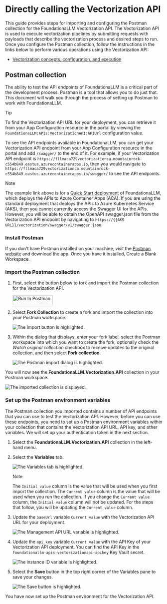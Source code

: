 # Directly calling the Vectorization API

This guide provides steps for importing and configuring the Postman collection for the FoundationaLLM Vectorization API. The Vectorization API is used to execute vectorization pipelines by submitting requests with payloads that describe the vectorization process and desired steps to run. Once you configure the Postman collection, follow the instructions in the links below to perform various operations using the Vectorization API:

- [Vectorization concepts, configuration, and execution](../../setup-guides/vectorization/index.md)

## Postman collection

The ability to test the API endpoints of FoundationaLLM is a critical part of the development process. Postman is a tool that allows you to do just that. This document will walk you through the process of setting up Postman to work with FoundationaLLM.

> [!TIP]
> To find the Vectorization API URL for your deployment, you can retrieve it from your App Configuration resource in the portal by viewing the `FoundationaLLM:APIs:VectorizationAPI:APIUrl` configuration value.

To see the API endpoints available in FoundationaLLM, you can get your Vectorization API endpoint from your App Configuration resource in the portal and add `/swagger/` to the end of it. For example, if your Vectorization API endpoint is `https://fllmaca729vectorizationca.mountainrock-c554b849.eastus.azurecontainerapps.io`, then you would navigate to `https://fllmaca729vectorizationca.mountainrock-c554b849.eastus.azurecontainerapps.io/swagger/` to see the API endpoints.

> [!NOTE]
> The example link above is for a [Quick Start deployment](../../deployment/deployment-quick-start.md) of FoundationaLLM, which deploys the APIs to Azure Container Apps (ACA). If you are using the standard deployment that deploys the APIs to Azure Kubernetes Service (AKS), then you cannot currently access the Swagger UI for the APIs. However, you will be able to obtain the OpenAPI swagger.json file from the Vectorization API endpoint by navigating to `https://{{AKS URL}}/vectorization/swagger/v1/swagger.json`.

### Install Postman

If you don't have Postman installed on your machine, visit the [Postman website](https://www.getpostman.com/) and download the app. Once you have it installed, Create a Blank Workspace.

### Import the Postman collection

1. First, select the button below to fork and import the Postman collection for the Vectorization API.

    [<img src="https://run.pstmn.io/button.svg" alt="Run In Postman" style="width: 128px; height: 32px;">](https://app.getpostman.com/run-collection/269456-79f7132a-3284-4117-a5a1-540d4278aa55?action=collection%2Ffork&source=rip_markdown&collection-url=entityId%3D269456-79f7132a-3284-4117-a5a1-540d4278aa55%26entityType%3Dcollection%26workspaceId%3D0d6298a2-c3cd-4530-900c-030ed0ae6dfa)

2. Select **Fork Collection** to create a fork and import the collection into your Postman workspace.

    ![The Import button is highlighted.](media/postman-fork-collection.png)

3. Within the dialog that displays, enter your fork label, select the Postman workspace into which you want to create the fork, optionally check the *Watch original collection* checkbox to receive updates to the original collection, and then select **Fork collection**.

    ![The Postman import dialog is highlighted.](media/postman-fork-vectorization-collection-form.png)

You will now see the **FoundationaLLM.Vectorization.API** collection in your Postman workspace.

![The imported collection is displayed.](media/postman-imported-vectorization-collection.png)

### Set up the Postman environment variables

The Postman collection you imported contains a number of API endpoints that you can use to test the Vectorization API. However, before you can use these endpoints, you need to set up a Postman environment variables within your collection that contains the Vectorization API URL, API key, and other variables. We will set up your authentication token in the next section.

1. Select the **FoundationaLLM.Vectorization.API** collection in the left-hand menu.

2. Select the **Variables** tab.

    ![The Variables tab is highlighted.](media/postman-vectorization-variables-tab.png)

    > [!NOTE]
    > The `Initial value` column is the value that will be used when you first import the collection. The `Current value` column is the value that will be used when you run the collection. If you change the `Current value` column, the `Initial value` column will not be updated. For the steps that follow, you will be updating the `Current value` column.

3. Update the `baseUrl` variable `Current value` with the Vectorization API URL for your deployment.

    ![The Management API URL variable is highlighted.](media/postman-vectorization-api-url-variable.png)

4. Update the `api_key` variable `Current value` with the API Key of your Vectorization API deployment. You can find the API Key in the `foundationallm-apis-vectorizationapi-apikey` Key Vault secret.

    ![The instance ID variable is highlighted.](media/postman-vectorization-api-key-variable.png)

5. Select the **Save** button in the top right corner of the Variables pane to save your changes.

    ![The Save button is highlighted.](media/postman-vectorization-save-button.png)

You have now set up the Postman environment for the Vectorization API.
